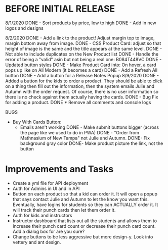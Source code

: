 # BEFORE INITIAL RELEASE

8/1/2020
DONE - Sort products by price, low to high
DONE - Add in new logos and designs

8/2/2020
DONE - Add a link to the product! Adjust margin top to image, margin bottom away from image.
DONE - CSS Product Card: adjust so that height of image is the same and the title appears at the same level.
DONE - Not able to include duplicates on the New Product list
DONE - Handle the error of being a "valid" asin but not being a real one: B084T448VC
DONE - Updated button styles
DONE - Make Product Card into: On hover, a card pops up like on All Modern (it becomes a card)
DONE - Add a Refresh All button
DONE - Add a button for a Release Notes Popup
8/9/2020
DONE - Added a button for the kids to order a product. They should be able to click on a thing then fill out the information, then the system emails Julie and Autumn with the order request. Of course, there is no user information so there is no check against them actually having the cards.
DONE - Bug Fix for adding a product.
DONE \* Remove all comments and console logs

BUGS

- Buy With Cards Button:
  - Emails aren't working
    DONE - Make submit buttons bigger (across the page like we used to do in PWA)
    DONE - "Order from Mathnasium of New Tampa" not Julie and Autumn.
    DONE- Fix background gray color
    DONE- Make product picture the link, not the button

# Improvements and Tasks

- Create a yml file for API deployment
- Auth for Admins in UI and in API
- Button on each product so that a kid can order it. It will open a popup that says contact Julie and Autumn to let the know you want this. Eventually, have logins for students so they can ACTUALLY order it. It will track their punch cards then let them order it.
- Auth for kids and instructors
- Instructor dashboard that lists out all the students and allows them to increase their punch card count or decrease their punch card count. Add a dialog box for are you sure?
- Change buttons to be less aggressive but more design-y. Look into vettery and ant design.
